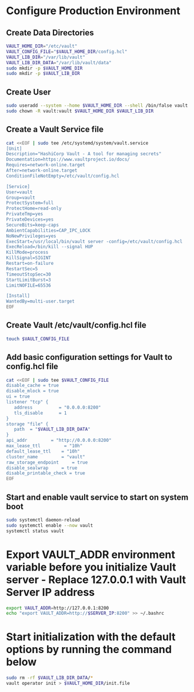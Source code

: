 # Configure Production Environment

## Create Data Directories

```bash
VAULT_HOME_DIR="/etc/vault"
VAULT_CONFIG_FILE="$VAULT_HOME_DIR/config.hcl"
VAULT_LIB_DIR="/var/lib/vault"
VAULT_LIB_DIR_DATA="/var/lib/vault/data"
sudo mkdir -p $VAULT_HOME_DIR
sudo mkdir -p $VAULT_LIB_DIR
```

## Create User

```bash
sudo useradd --system --home $VAULT_HOME_DIR --shell /bin/false vault
sudo chown -R vault:vault $VAULT_HOME_DIR $VAULT_LIB_DIR
```

## Create a Vault Service file

```bash
cat <<EOF | sudo tee /etc/systemd/system/vault.service
[Unit]
Description="HashiCorp Vault - A tool for managing secrets"
Documentation=https://www.vaultproject.io/docs/
Requires=network-online.target
After=network-online.target
ConditionFileNotEmpty=/etc/vault/config.hcl

[Service]
User=vault
Group=vault
ProtectSystem=full
ProtectHome=read-only
PrivateTmp=yes
PrivateDevices=yes
SecureBits=keep-caps
AmbientCapabilities=CAP_IPC_LOCK
NoNewPrivileges=yes
ExecStart=/usr/local/bin/vault server -config=/etc/vault/config.hcl
ExecReload=/bin/kill --signal HUP
KillMode=process
KillSignal=SIGINT
Restart=on-failure
RestartSec=5
TimeoutStopSec=30
StartLimitBurst=3
LimitNOFILE=65536

[Install]
WantedBy=multi-user.target
EOF
```

## Create Vault /etc/vault/config.hcl file

```bash
touch $VAULT_CONFIG_FILE
```

## Add basic configuration settings for Vault to config.hcl file

```bash
cat <<EOF | sudo tee $VAULT_CONFIG_FILE
disable_cache = true
disable_mlock = true
ui = true
listener "tcp" {
   address          = "0.0.0.0:8200"
   tls_disable      = 1
}
storage "file" {
   path  = "$VAULT_LIB_DIR_DATA"
}
api_addr         = "http://0.0.0.0:8200"
max_lease_ttl         = "10h"
default_lease_ttl    = "10h"
cluster_name         = "vault"
raw_storage_endpoint     = true
disable_sealwrap     = true
disable_printable_check = true
EOF
```

## Start and enable vault service to start on system boot

```bash
sudo systemctl daemon-reload
sudo systemctl enable --now vault
systemctl status vault
```

# Export VAULT_ADDR environment variable before you initialize Vault server - Replace 127.0.0.1 with Vault Server IP address

```bash
export VAULT_ADDR=http://127.0.0.1:8200
echo "export VAULT_ADDR=http://$SERVER_IP:8200" >> ~/.bashrc
```

# Start initialization with the default options by running the command below

```bash
sudo rm -rf $VAULT_LIB_DIR_DATA/*
vault operator init > $VAULT_HOME_DIR/init.file
```
